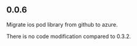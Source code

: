## 0.0.6

Migrate ios pod library from github to azure.

There is no code modification compared to 0.3.2.